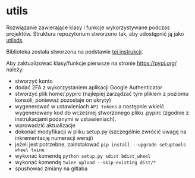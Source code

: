 # utils

Rozwiązanie zawierające klasy i funkcje wykorzystywane podczas projektów.
Struktura repozytorium stworzono tak, aby udostępnić ją jako [utilsds](https://pypi.org/project/utilsds/).

Biblioteka została stworzona na podstawie [tej instrukcji](https://www.turing.com/kb/how-to-create-pypi-packages).

Aby zaktualizować klasy/funkcje pierwsze na stronie https://pypi.org/ należy:
- stworzyć konto
- dodać 2FA z wykorzystaniem aplikacji Google Authenticator
- stworzyć plik home/.pypirc (najlepiej zarządzać tym plikiem z poziomu konsoli, ponieważ pozostaje on ukryty)
- wygenerować w ustawieniach `API tokens` a następnie wkleić wygenerowany kod do wcześniej stworzonego pliku .pypirc (zgodnie z instrukacjami podanymi w ustawieniach).
- wprowadzić aktualizacje
- dokonać modyfikacji w pliku setup.py (szczególnie zwrócić uwagę na inkrementację numeracji wersji)
- jeżeli jest potrzebne, zainstalować `pip install --upgrade setuptools wheel twine`
- wykonać komendę `python setup.py sdist bdist_wheel`
- wykonać komendę `twine upload --skip-existing dist/*`
- spushować zmiany na gitlaba
